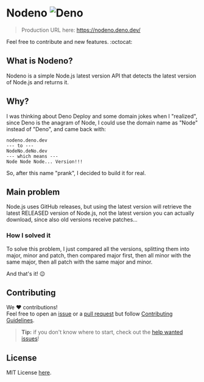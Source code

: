 <!-- cspell:word nodeno -->

# Nodeno ![Deno](https://img.shields.io/badge/Deno-000000?logo=deno&logoColor=white)

> Production URL here: https://nodeno.deno.dev/

Feel free to contribute and new features. :octocat:

## What is Nodeno?

Nodeno is a simple Node.js latest version API that detects the latest version of Node.js and returns it.

## Why?

I was thinking about Deno Deploy and some domain jokes when I "realized", since Deno is the anagram of Node, I could use the domain name as "Node" instead of "Deno", and came back with:

```
nodeno.deno.dev
--- to ---
NodeNo.deNo.dev
--- which means ---
Node Node Node... Version!!!
```

So, after this name "prank", I decided to build it for real.

## Main problem

Node.js uses GitHub releases, but using the latest version will retrieve the latest RELEASED version of Node.js, not the latest version you can actually download, since also old versions receive patches...

### How I solved it

To solve this problem, I just compared all the versions, splitting them into major, minor and patch, then compared major first, then all minor with the same major, then all patch with the same major and minor.

And that's it! :wink:

## Contributing

We :heart: contributions!\
Feel free to open an [issue](https://github.com/Bellisario/nodeno/issues) or a [pull request](https://github.com/Bellisario/nodeno/pulls) but follow [Contributing Guidelines](https://github.com/Bellisario/nodeno/blob/main/CONTRIBUTING.md).

> **Tip:** if you don't know where to start, check out the [help wanted issues](https://github.com/Bellisario/nodeno/labels/help%20wanted)!

## License

MIT License [here](https://github.com/Bellisario/nodeno/blob/main/LICENSE).
